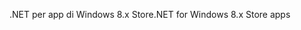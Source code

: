 <span data-ttu-id="348db-101">.NET per app di Windows 8.x Store</span><span class="sxs-lookup"><span data-stu-id="348db-101">.NET for Windows 8.x Store apps</span></span>